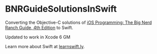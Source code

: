 BNRGuideSolutionsInSwift
============

Converting the Objective-C solutions of <a target="_blank" href="http://www.bignerdranch.com/we-write/ios-programming.html">iOS Programming: The Big Nerd Ranch Guide, 4th Edition</a> to Swift.

Updated to work in Xcode 6 GM

Learn more about Swift at <a href="http://learnswift.ly">learnswift.ly</a>.

